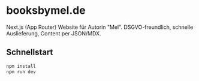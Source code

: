 # booksbymel.de

Next.js (App Router) Website für Autorin "Mel". DSGVO-freundlich, schnelle Auslieferung, Content per JSON/MDX.

## Schnellstart
```bash
npm install
npm run dev
